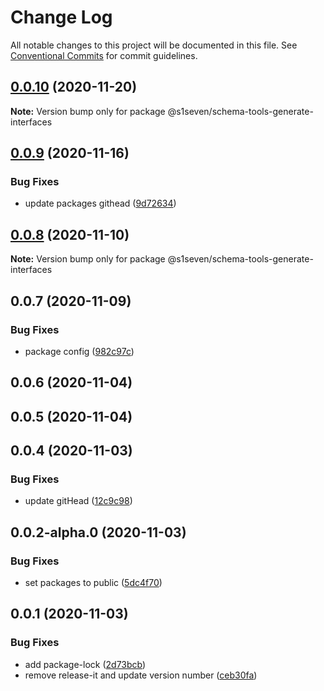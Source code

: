 # Change Log

All notable changes to this project will be documented in this file.
See [Conventional Commits](https://conventionalcommits.org) for commit guidelines.

## [0.0.10](http://github.com/s1seven/schema-tools/compare/@s1seven/schema-tools-generate-interfaces@0.0.9...@s1seven/schema-tools-generate-interfaces@0.0.10) (2020-11-20)

**Note:** Version bump only for package @s1seven/schema-tools-generate-interfaces





## [0.0.9](http://github.com/s1seven/schema-tools/compare/@s1seven/schema-tools-generate-interfaces@0.0.8...@s1seven/schema-tools-generate-interfaces@0.0.9) (2020-11-16)


### Bug Fixes

* update packages githead ([9d72634](http://github.com/s1seven/schema-tools/commit/9d726345a19ee1424d5d4543bb3fa14bff222e7f))





## [0.0.8](http://github.com/s1seven/schema-tools/compare/@s1seven/schema-tools-generate-interfaces@0.0.7...@s1seven/schema-tools-generate-interfaces@0.0.8) (2020-11-10)

**Note:** Version bump only for package @s1seven/schema-tools-generate-interfaces





## 0.0.7 (2020-11-09)


### Bug Fixes

* package config ([982c97c](http://github.com/s1seven/schema-tools/commit/982c97cde381f0886c28ce6392cc05d5aec0fa76))



## 0.0.6 (2020-11-04)



## 0.0.5 (2020-11-04)



## 0.0.4 (2020-11-03)


### Bug Fixes

* update gitHead ([12c9c98](http://github.com/s1seven/schema-tools/commit/12c9c98c2e3cff9a3c2ed503ebdacb621c940dfa))



## 0.0.2-alpha.0 (2020-11-03)


### Bug Fixes

* set packages to public ([5dc4f70](http://github.com/s1seven/schema-tools/commit/5dc4f705f3c40273843c1a56d296ac1b1f3e7f2d))



## 0.0.1 (2020-11-03)


### Bug Fixes

* add package-lock ([2d73bcb](http://github.com/s1seven/schema-tools/commit/2d73bcb8559ba327a098533faa03f365b1159837))
* remove release-it and update version number ([ceb30fa](http://github.com/s1seven/schema-tools/commit/ceb30fa327b2700dac44209276f413900c213784))
